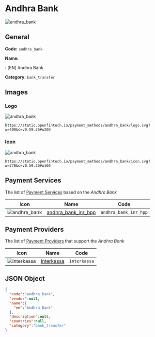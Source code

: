 
# Andhra Bank 
![andhra_bank](https://static.openfintech.io/payment_methods/andhra_bank/logo.svg?w=400&c=v0.59.26#w200)  

## General 
**Code:** `andhra_bank` 
 
**Name:** 
 
:	[EN] Andhra Bank 
 
**Category:** `bank_transfer` 
 

## Images 

### Logo 
![andhra_bank](https://static.openfintech.io/payment_methods/andhra_bank/logo.svg?w=400&c=v0.59.26#w200)  

```
https://static.openfintech.io/payment_methods/andhra_bank/logo.svg?w=400&c=v0.59.26#w200
```  

### Icon 
![andhra_bank](https://static.openfintech.io/payment_methods/andhra_bank/icon.svg?w=278&c=v0.59.26#w100)  

```
https://static.openfintech.io/payment_methods/andhra_bank/icon.svg?w=278&c=v0.59.26#w100
```  

## Payment Services 
 
The list of [Payment Services](/payment-services/) based on the _Andhra Bank_ 

|Icon|Name|Code| 
|:---:|:---:|:---:| 
|![andhra_bank](https://static.openfintech.io/payment_methods/andhra_bank/icon.svg?w=278&c=v0.59.26#w100) |[andhra_bank_inr_hpp](/payment-services/andhra_bank_inr_hpp/)|`andhra_bank_inr_hpp`| 
 

## Payment Providers 
 
The list of [Payment Providers](/payment-providers/) that support the _Andhra Bank_ 

|Icon|Name|Code| 
|:---:|:---:|:---:| 
|![interkassa](https://static.openfintech.io/payment_providers/interkassa/icon.svg?w=278&c=v0.59.26#w100) |[Interkassa](/payment-providers/interkassa/)|`interkassa`| 
 

## JSON Object 

```json
{
  "code":"andhra_bank",
  "vendor":null,
  "name":{
    "en":"Andhra Bank"
  },
  "description":null,
  "countries":null,
  "category":"bank_transfer"
}
```  
